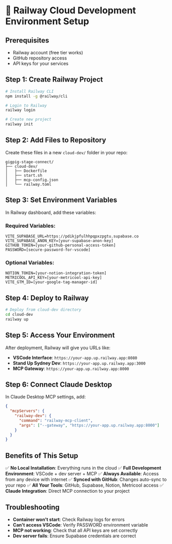 # 🚂 Railway Cloud Development Environment Setup

## Prerequisites
- Railway account (free tier works)
- GitHub repository access
- API keys for your services

## Step 1: Create Railway Project

```bash
# Install Railway CLI
npm install -g @railway/cli

# Login to Railway
railway login

# Create new project
railway init
```

## Step 2: Add Files to Repository

Create these files in a new `cloud-dev/` folder in your repo:

```
gigpig-stage-connect/
├── cloud-dev/
│   ├── Dockerfile
│   ├── start.sh
│   ├── mcp-config.json
│   └── railway.toml
```

## Step 3: Set Environment Variables

In Railway dashboard, add these variables:

### Required Variables:
```env
VITE_SUPABASE_URL=https://pdikjpfulhhpqpxzpgtu.supabase.co
VITE_SUPABASE_ANON_KEY=[your-supabase-anon-key]
GITHUB_TOKEN=[your-github-personal-access-token]
PASSWORD=[secure-password-for-vscode]
```

### Optional Variables:
```env
NOTION_TOKEN=[your-notion-integration-token]
METRICOOL_API_KEY=[your-metricool-api-key]
VITE_GTM_ID=[your-google-tag-manager-id]
```

## Step 4: Deploy to Railway

```bash
# Deploy from cloud-dev directory
cd cloud-dev
railway up
```

## Step 5: Access Your Environment

After deployment, Railway will give you URLs like:
- **VSCode Interface**: `https://your-app.up.railway.app:8080`
- **Stand Up Sydney Dev**: `https://your-app.up.railway.app:3000`
- **MCP Gateway**: `https://your-app.up.railway.app:8000`

## Step 6: Connect Claude Desktop

In Claude Desktop MCP settings, add:
```json
{
  "mcpServers": {
    "railway-dev": {
      "command": "railway-mcp-client",
      "args": ["--gateway", "https://your-app.up.railway.app:8000"]
    }
  }
}
```

## Benefits of This Setup

✅ **No Local Installation**: Everything runs in the cloud
✅ **Full Development Environment**: VSCode + dev server + MCP
✅ **Always Available**: Access from any device with internet
✅ **Synced with GitHub**: Changes auto-sync to your repo
✅ **All Your Tools**: GitHub, Supabase, Notion, Metricool access
✅ **Claude Integration**: Direct MCP connection to your project

## Troubleshooting

- **Container won't start**: Check Railway logs for errors
- **Can't access VSCode**: Verify PASSWORD environment variable
- **MCP not working**: Check that all API keys are set correctly
- **Dev server fails**: Ensure Supabase credentials are correct